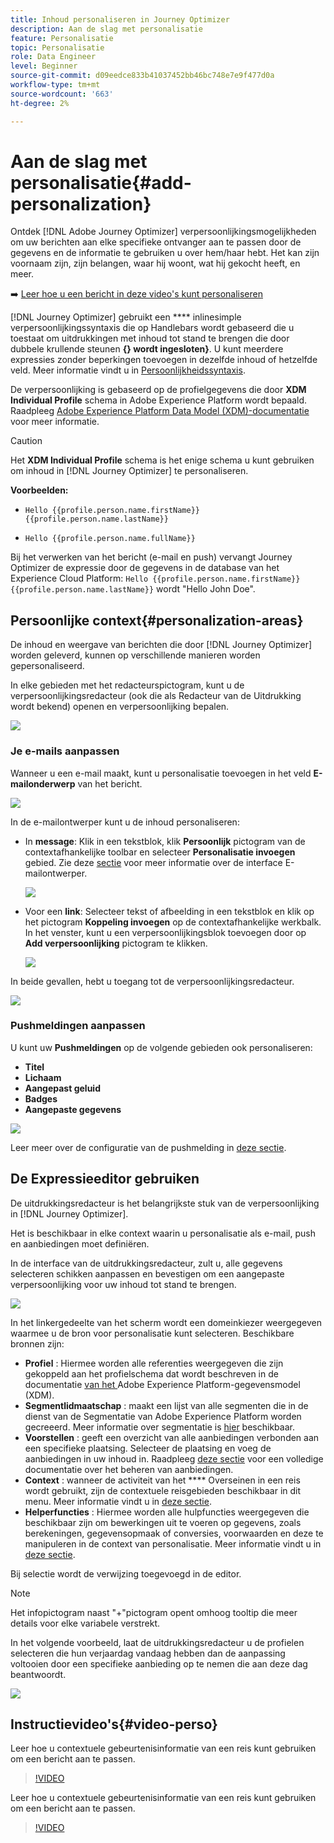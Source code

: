 ```yaml
---
title: Inhoud personaliseren in Journey Optimizer
description: Aan de slag met personalisatie
feature: Personalisatie
topic: Personalisatie
role: Data Engineer
level: Beginner
source-git-commit: d09eedce833b41037452bb46bc748e7e9f477d0a
workflow-type: tm+mt
source-wordcount: '663'
ht-degree: 2%

---
```


# Aan de slag met personalisatie{#add-personalization}

Ontdek [!DNL Adobe Journey Optimizer] verpersoonlijkingsmogelijkheden om uw berichten aan elke specifieke ontvanger aan te passen door de gegevens en de informatie te gebruiken u over hem/haar hebt. Het kan zijn voornaam zijn, zijn belangen, waar hij woont, wat hij gekocht heeft, en meer.

➡️ [Leer hoe u een bericht in deze video&#39;s kunt personaliseren](#video-perso)

[!DNL Journey Optimizer] gebruikt een  **** inlinesimple verpersoonlijkingssyntaxis die op Handlebars wordt gebaseerd die u toestaat om uitdrukkingen met inhoud tot stand te brengen die door dubbele krullende steunen **{} wordt ingesloten}**. U kunt meerdere expressies zonder beperkingen toevoegen in dezelfde inhoud of hetzelfde veld. Meer informatie vindt u in [Persoonlijkheidssyntaxis](personalization-syntax.md).

De verpersoonlijking is gebaseerd op de profielgegevens die door **XDM Individual Profile** schema in Adobe Experience Platform wordt bepaald. Raadpleeg [Adobe Experience Platform Data Model (XDM)-documentatie](https://experienceleague.adobe.com/docs/experience-platform/xdm/home.html?lang=nl) voor meer informatie.

>[!CAUTION]
>Het **XDM Individual Profile** schema is het enige schema u kunt gebruiken om inhoud in [!DNL Journey Optimizer] te personaliseren.

**Voorbeelden:**

* `Hello {{profile.person.name.firstName}} {{profile.person.name.lastName}}`

* `Hello {{profile.person.name.fullName}}`

Bij het verwerken van het bericht (e-mail en push) vervangt Journey Optimizer de expressie door de gegevens in de database van het Experience Cloud Platform:  `Hello {{profile.person.name.firstName}} {{profile.person.name.lastName}}` wordt &quot;Hello John Doe&quot;.


## Persoonlijke context{#personalization-areas}

De inhoud en weergave van berichten die door [!DNL Journey Optimizer] worden geleverd, kunnen op verschillende manieren worden gepersonaliseerd.

In elke gebieden met het redacteurspictogram, kunt u de verpersoonlijkingsredacteur (ook die als Redacteur van de Uitdrukking wordt bekend) openen en verpersoonlijking bepalen.

![](assets/perso_icon.png)

### Je e-mails aanpassen

Wanneer u een e-mail maakt, kunt u personalisatie toevoegen in het veld **E-mailonderwerp** van het bericht.

![](assets/perso_subject.png)

In de e-mailontwerper kunt u de inhoud personaliseren:

* In **message**: Klik in een tekstblok, klik **Persoonlijk** pictogram van de contextafhankelijke toolbar en selecteer **Personalisatie invoegen** gebied. Zie deze [sectie](../design-emails.md) voor meer informatie over de interface E-mailontwerper.

   ![](assets/perso_insert.png)

* Voor een **link**: Selecteer tekst of afbeelding in een tekstblok en klik op het pictogram **Koppeling invoegen** op de contextafhankelijke werkbalk. In het venster, kunt u een verpersoonlijkingsblok toevoegen door op **Add verpersoonlijking** pictogram te klikken.

   ![](assets/perso_link.png)

In beide gevallen, hebt u toegang tot de verpersoonlijkingsredacteur.

![](assets/perso_ee.png)


### Pushmeldingen aanpassen

U kunt uw **Pushmeldingen** op de volgende gebieden ook personaliseren:

* **Titel**
* **Lichaam**
* **Aangepast geluid**
* **Badges**
* **Aangepaste gegevens**

![](assets/perso_push.png)

Leer meer over de configuratie van de pushmelding in [deze sectie](../push-gs.md).

## De Expressieeditor gebruiken

De uitdrukkingsredacteur is het belangrijkste stuk van de verpersoonlijking in [!DNL Journey Optimizer].

Het is beschikbaar in elke context waarin u personalisatie als e-mail, push en aanbiedingen moet definiëren.

In de interface van de uitdrukkingsredacteur, zult u, alle gegevens selecteren schikken aanpassen en bevestigen om een aangepaste verpersoonlijking voor uw inhoud tot stand te brengen.

![](assets/perso_ee1.png)

In het linkergedeelte van het scherm wordt een domeinkiezer weergegeven waarmee u de bron voor personalisatie kunt selecteren. Beschikbare bronnen zijn:

* **Profiel** : Hiermee worden alle referenties weergegeven die zijn gekoppeld aan het profielschema dat wordt beschreven in de documentatie [ van het ](https://experienceleague.adobe.com/docs/experience-platform/xdm/home.html)Adobe Experience Platform-gegevensmodel (XDM).
* **Segmentlidmaatschap** : maakt een lijst van alle segmenten die in de dienst van de Segmentatie van Adobe Experience Platform worden gecreeerd. Meer informatie over segmentatie is [hier](https://experienceleague.adobe.com/docs/experience-platform/segmentation/home.html?lang=en) beschikbaar.
* **Voorstellen** : geeft een overzicht van alle aanbiedingen verbonden aan een specifieke plaatsing. Selecteer de plaatsing en voeg de aanbiedingen in uw inhoud in. Raadpleeg [deze sectie](../deliver-personalized-offers.md) voor een volledige documentatie over het beheren van aanbiedingen.
* **Context** : wanneer de activiteit van het  **** Overseinen in een reis wordt gebruikt, zijn de contextuele reisgebieden beschikbaar in dit menu. Meer informatie vindt u in [deze sectie](personalization-use-case.md).
* **Helperfuncties** : Hiermee worden alle hulpfuncties weergegeven die beschikbaar zijn om bewerkingen uit te voeren op gegevens, zoals berekeningen, gegevensopmaak of conversies, voorwaarden en deze te manipuleren in de context van personalisatie. Meer informatie vindt u in [deze sectie](functions/functions.md).

Bij selectie wordt de verwijzing toegevoegd in de editor.

>[!NOTE]
>
>Het infopictogram naast &quot;+&quot;pictogram opent omhoog tooltip die meer details voor elke variabele verstrekt.

In het volgende voorbeeld, laat de uitdrukkingsredacteur u de profielen selecteren die hun verjaardag vandaag hebben dan de aanpassing voltooien door een specifieke aanbieding op te nemen die aan deze dag beantwoordt.

![](assets/perso_ee2.png)

## Instructievideo&#39;s{#video-perso}

Leer hoe u contextuele gebeurtenisinformatie van een reis kunt gebruiken om een bericht aan te passen.

>[!VIDEO](https://video.tv.adobe.com/v/334165?quality=12)

Leer hoe u contextuele gebeurtenisinformatie van een reis kunt gebruiken om een bericht aan te passen.

>[!VIDEO](https://video.tv.adobe.com/v/334078?quality=12)
